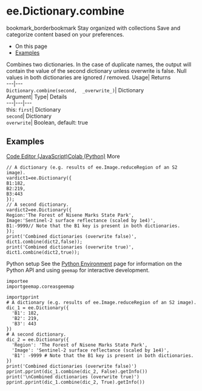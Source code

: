  
#  ee.Dictionary.combine 
bookmark_borderbookmark Stay organized with collections  Save and categorize content based on your preferences.
  * On this page
  * [Examples](https://developers.google.com/earth-engine/apidocs/ee-dictionary-combine#examples)


Combines two dictionaries. In the case of duplicate names, the output will contain the value of the second dictionary unless overwrite is false. Null values in both dictionaries are ignored / removed. 
Usage| Returns  
---|---  
`Dictionary.combine(second,  _overwrite_)`| Dictionary  
Argument| Type| Details  
---|---|---  
this: `first`| Dictionary  
`second`| Dictionary  
`overwrite`| Boolean, default: true  
## Examples
[Code Editor (JavaScript)](https://developers.google.com/earth-engine/apidocs/ee-dictionary-combine#code-editor-javascript-sample)[Colab (Python)](https://developers.google.com/earth-engine/apidocs/ee-dictionary-combine#colab-python-sample) More
```
// A dictionary (e.g. results of ee.Image.reduceRegion of an S2 image).
vardict1=ee.Dictionary({
B1:182,
B2:219,
B3:443
});
// A second dictionary.
vardict2=ee.Dictionary({
Region:'The Forest of Nisene Marks State Park',
Image:'Sentinel-2 surface reflectance (scaled by 1e4)',
B1:-9999// Note that the B1 key is present in both dictionaries.
});
print('Combined dictionaries (overwrite false)',
dict1.combine(dict2,false));
print('Combined dictionaries (overwrite true)',
dict1.combine(dict2,true));
```
Python setup
See the [ Python Environment](https://developers.google.com/earth-engine/guides/python_install) page for information on the Python API and using `geemap` for interactive development.
```
importee
importgeemap.coreasgeemap
```
```
importpprint
# A dictionary (e.g. results of ee.Image.reduceRegion of an S2 image).
dic_1 = ee.Dictionary({
  'B1': 182,
  'B2': 219,
  'B3': 443
})
# A second dictionary.
dic_2 = ee.Dictionary({
  'Region': 'The Forest of Nisene Marks State Park',
  'Image': 'Sentinel-2 surface reflectance (scaled by 1e4)',
  'B1': -9999 # Note that the B1 key is present in both dictionaries.
})
print('Combined dictionaries (overwrite false)')
pprint.pprint(dic_1.combine(dic_2, False).getInfo())
print('\nCombined dictionaries (overwrite true)')
pprint.pprint(dic_1.combine(dic_2, True).getInfo())
```

